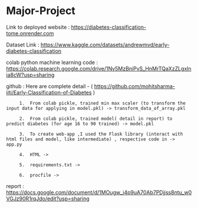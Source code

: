 # Major-Project

Link to deployed website : https://diabetes-classification-tome.onrender.com

Dataset Link  :   https://www.kaggle.com/datasets/andrewmvd/early-diabetes-classification

colab python machine learning code : https://colab.research.google.com/drive/1Nv5MzBniPvS_HnMrTQaXzZLgxlnia8cW?usp=sharing

github : Here are complete detail - ( https://github.com/mohitsharma-iitj/Early-Classification-of-Diabetes )

         1.  From colab pickle, trained min max scaler (to transform the input data for applying in model.pkl) -> transform_data_of_array.pkl
         
         2.  From colab pickle, trained model( detail in report) to predict diabetes (for age 16 to 90 trained) -> model.pkl
          
         3.  To create web-app ,I used the Flask library (interact with html files and model, like intermediate) , respective code in -> app.py 
          
         4.  HTML ->
          
         5.  requirements.txt ->
          
         6.  procfile ->
          
          
report : https://docs.google.com/document/d/1MOugw_i4p9uA70Ab7PDjjss8ntu_w0VGJz90R1rqJdo/edit?usp=sharing
        
